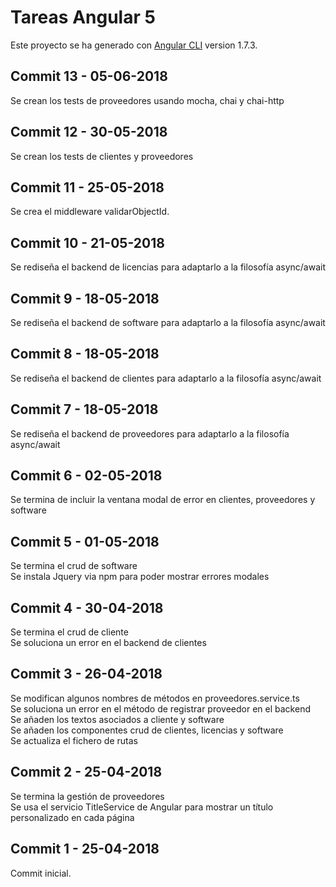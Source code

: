 # Tareas Angular 5

Este proyecto se ha generado con [Angular CLI](https://github.com/angular/angular-cli) version 1.7.3.

## Commit 13 - 05-06-2018  

Se crean los tests de proveedores usando mocha, chai y chai-http

## Commit 12 - 30-05-2018  

Se crean los tests de clientes y proveedores

## Commit 11 - 25-05-2018  

Se crea el middleware validarObjectId.

## Commit 10 - 21-05-2018  

Se rediseña el backend de licencias para adaptarlo a la filosofía async/await

## Commit 9 - 18-05-2018  

Se rediseña el backend de software para adaptarlo a la filosofía async/await

## Commit 8 - 18-05-2018  

Se rediseña el backend de clientes para adaptarlo a la filosofía async/await

## Commit 7 - 18-05-2018  

Se rediseña el backend de proveedores para adaptarlo a la filosofía async/await

## Commit 6 - 02-05-2018  

Se termina de incluir la ventana modal de error en clientes, proveedores y software  

## Commit 5 - 01-05-2018

Se termina el crud de software  
Se instala Jquery via npm para poder mostrar errores modales

## Commit 4 - 30-04-2018

Se termina el crud de cliente  
Se soluciona un error en el backend de clientes  

## Commit 3 - 26-04-2018

Se modifican algunos nombres de métodos en proveedores.service.ts  
Se soluciona un error en el método de registrar proveedor en el backend  
Se añaden los textos asociados a cliente y software  
Se añaden los componentes crud de clientes, licencias y software  
Se actualiza el fichero de rutas  

## Commit 2 - 25-04-2018

Se termina la gestión de proveedores  
Se usa el servicio TitleService de Angular para mostrar un título personalizado en cada página   

## Commit 1 - 25-04-2018

Commit inicial. 
